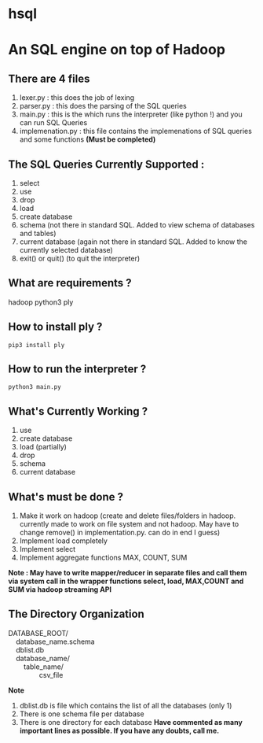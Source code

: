 # hsql
<h1>An SQL engine on top of Hadoop</h1>

<h2>There are 4 files</h2>

1. lexer.py : this does the job of lexing
2. parser.py : this does the parsing of the SQL queries
3. main.py : this is the which runs the interpreter (like python !) and you can run SQL Queries
4. implemenation.py : this file contains the implemenations of SQL queries and some functions **(Must be completed)**

<h2>The SQL Queries Currently Supported :</h2>

1. select
2. use
3. drop
4. load
5. create database
6. schema (not there in standard SQL. Added to view schema of databases and tables)
7. current database (again not there in standard SQL. Added to know the currently selected database)
8. exit() or quit() (to quit the interpreter)

<h2>What are requirements ?</h2>

hadoop
python3
ply

<h2>How to install ply ?</h2>

`pip3 install ply` 


<h2>How to run the interpreter ?</h2>

`python3 main.py`


<h2>What's Currently Working ?</h2>

1. use
2. create database
3. load (partially)
4. drop
5. schema
6. current database


<h2>What's must be done ?</h2>

1. Make it work on hadoop (create and delete files/folders in hadoop. currently made to work on file system and not hadoop. May have to change remove() in implementation.py. can do in end I guess)
2. Implement load completely
3. Implement select
4. Implement aggregate functions MAX, COUNT, SUM


**Note : May have to write mapper/reducer in separate files and call them via system call in the wrapper functions select, load, MAX,COUNT and SUM via hadoop streaming API**

<h2>The Directory Organization</h2>

DATABASE_ROOT/<br/>
&nbsp;&nbsp;&nbsp;&nbsp;database_name.schema <br/>
&nbsp;&nbsp;&nbsp;&nbsp;dblist.db <br/>
&nbsp;&nbsp;&nbsp;&nbsp;database_name/<br/>
&nbsp;&nbsp;&nbsp;&nbsp;&nbsp;&nbsp;&nbsp;&nbsp;table_name/ &nbsp;&nbsp;&nbsp;&nbsp; <br/>
&nbsp;&nbsp;&nbsp;&nbsp;&nbsp;&nbsp;&nbsp;&nbsp;&nbsp;&nbsp;&nbsp;&nbsp;&nbsp;&nbsp;&nbsp;&nbsp;csv_file<br/>

**Note**


1. dblist.db is file which contains the list of all the databases (only 1)
2. There is one schema file per database
3. There is one directory for each database 
**Have commented as many important lines as possible. If you have any doubts, call me.**
